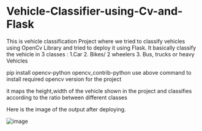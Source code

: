 # Vehicle-Classifier-using-Cv-and-Flask
This is vehicle classification Project where we tried to classify vehicles using OpenCv Library and tried to deploy it using Flask.
It basically classify the vehicle in 3 classes :
1.Car
2. Bikes/ 2 wheelers
3. Bus, trucks or heavy Vehicles

pip install opencv-python opencv_contrib-python
use above command to install required opencv version for the project

it maps the height,width of the vehicle shown in the project and classifies according to the ratio between different classes

Here is the image of the output after deploying.

![image](https://user-images.githubusercontent.com/86347637/150071725-81d3dcf5-bc13-460d-84ba-831367e02f17.png)
